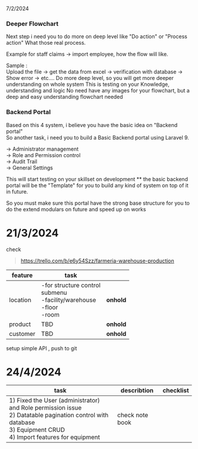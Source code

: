 
 7/2/2024
### Deeper Flowchart
Next step i need you to do more on deep level like "Do action" or "Process action" What those real process.  
  
Example for staff claims -> import employee, how the flow will like.  
  
Sample :  
Upload the file -> get the data from excel -> verification with database -> Show error -> etc....
Do more deep level, so you will get more deeper understanding on whole system
This is testing on your Knowledge, understanding and logic
No need have any images for your flowchart, but a deep and easy understanding flowchart needed
### Backend Portal
Based on this 4 system, i believe you have the basic idea on "Backend portal"  
So another task, i need you to build a Basic Backend portal using Laravel 9.  
  
-> Administrator management  
-> Role and Permission control  
-> Audit Trail  
-> General Settings

This will start testing on your skillset on development
** the basic backend portal will be the "Template" for you to build any kind of system on top of it in future.  
  
So you must make sure this portal have the strong base structure for you to do the extend modulars on future and speed up on works
# 21/3/2024

check
>https://trello.com/b/e6y54Szz/farmeria-warehouse-production

| feature  | task                                                                             |            |
| -------- | -------------------------------------------------------------------------------- | ---------- |
| location | -for structure control<br>submenu<br>-facility/warehouse <br>-floor<br>-room<br> | **onhold** |
| product  | TBD                                                                              | **onhold** |
| customer | TBD                                                                              | **onhold** |


setup simple API , push to git 

# 24/4/2024


| task                                                                                                                                                                        | describtion                | checklist |
| --------------------------------------------------------------------------------------------------------------------------------------------------------------------------- | -------------------------- | --------- |
| 1) Fixed the User (administrator) and Role permission issue  <br>2) Datatable pagination control with database  <br>3) Equipment CRUD  <br>4) Import features for equipment | check note book            |           |
